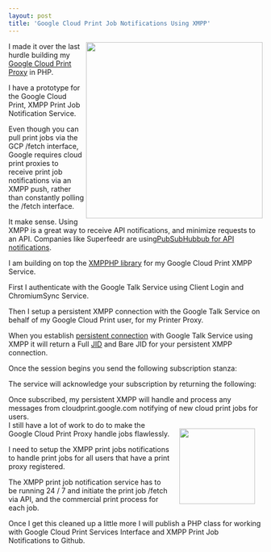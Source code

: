 ```yaml
---
layout: post
title: 'Google Cloud Print Job Notifications Using XMPP'
---
```

<img src="http://kinlane-productions.s3.amazonaws.com/google-cloud-print/google-cloud-print-mimeo.png" alt="" width="350" align="right" />I made it over the last hurdle building my <a title="Google Cloud Print Proxy" href="http://www.kinlane.com/2011/02/google-cloud-print-proxy-cloud-printer/">Google Cloud Print Proxy</a> in PHP.<p></p>
I have a prototype for the Google Cloud Print, XMPP Print Job Notification Service.<p></p>
Even though you can pull print jobs via the GCP /fetch interface, Google requires cloud print proxies to receive print job notifications via an XMPP push, rather than constantly polling the /fetch interface.<p></p>
It make sense.  Using XMPP is a great way to receive API notifications, and minimize requests to an API. Companies like Superfeedr are using<a title="PubSubHubbub for API Notifications" href="http://blog.apievangelist.com/2011/02/23/pubsubhubbub-for-apis/">PubSubHubbub for API notifications</a>.<p></p>
I am building on top the <a title="XMPHP Library" href="http://code.google.com/p/xmpphp/">XMPPHP library</a> for my Google Cloud Print XMPP Service.<p></p>
First I authenticate with the Google Talk Service using Client Login and ChromiumSync Service.
<div style="padding: 5p;"><script src="https://gist.github.com/848071.js?file=GCP%20-%20XMPP%20-%20Client%20Login"></script></div><p></p>
Then I setup a persistent XMPP connection with the Google Talk Service on behalf of my Google Cloud Print user, for my Printer Proxy.<p></p>
<div style="padding: 5p;"><script src="https://gist.github.com/848079.js?file=GCP%20-%20XMPP%20-%20Persistent%20Connection"></script></div>
When you establish <a class="zem_slink" title="HTTP persistent connection" rel="wikipedia" href="http://en.wikipedia.org/wiki/HTTP_persistent_connection">persistent connection</a> with Google Talk Service using XMPP it will return a Full <a class="zem_slink" title="Extensible Messaging and Presence Protocol" rel="wikipedia" href="http://en.wikipedia.org/wiki/Extensible_Messaging_and_Presence_Protocol">JID</a> and Bare JID for your persistent XMPP connection.<p></p>
Once the session begins you send the following subscription stanza:
<div style="padding: 5p;"><script src="https://gist.github.com/848082.js?file=GCP%20-%20XMPP%20-%20Subscription%20Stanza"></script></div><p></p>
The service will acknowledge your subscription by returning the following:<p></p>
<div style="padding: 5p;">
<script src="https://gist.github.com/848087.js?file=GCP%20-%20XMPP%20-%20Acknowledgement%20Response"></script><p></p>
Once subscribed, my persistent XMPP will handle and process any messages from cloudprint.google.com notifying of new cloud print jobs for users.
<div style="padding: 5p;"><script src="https://gist.github.com/848099.js?file=GCP%20-%20XMPP%20-%20Print%20Job%20Notification"></script></div>
<img style="padding: 15px;" src="http://kinlane-productions.s3.amazonaws.com/xmpp_logo.png" alt="" width="150" align="right" />
I still have a lot of work to do to make the Google Cloud Print Proxy handle jobs flawlessly.<p></p>
I need to setup the XMPP print jobs notifications to handle print jobs for all users that have a print proxy registered.<p></p>
The XMPP print job notification service has to be running 24 / 7 and initiate the print job /fetch via API, and the commercial print process for each job.<p></p>
Once I get this cleaned up a little more I will publish a PHP class for working with Google Cloud Print Services Interface and XMPP Print Job Notifications to Github.<p></p>
</div>
